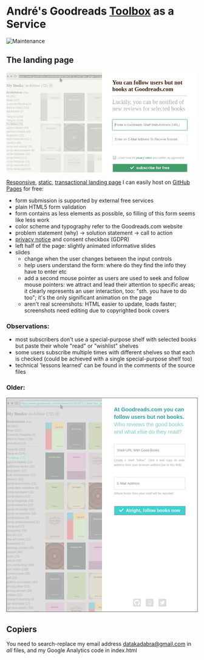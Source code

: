 # André's Goodreads [Toolbox](https://github.com/andre-st/goodreads/) as a Service

![Maintenance](https://img.shields.io/maintenance/yes/2018.svg)


## The landing page

[![Screenshot](screenshot-20180611.png "Screenshot")](https://andre-st.github.io/goodreads/)

[Responsive](https://en.wikipedia.org/wiki/Responsive_web_design), [static](https://en.wikipedia.org/wiki/Static_web_page), [transactional landing page](https://en.wikipedia.org/wiki/Landing_page) I can easily host on [GitHub Pages](https://pages.github.com/) for free:
- form submission is supported by external free services
- plain HTML5 form validation
- form contains as less elements as possible, so filling of this form seems like less work
- color scheme and typography refer to the Goodreads.com website
- problem statement (why) -> solution statement -> call to action
- [privacy notice](privacy.txt) and consent checkbox (GDPR)
- left half of the page: slightly animated informative slides 
- slides 
  - change when the user changes between the input controls
  - help users understand the form: where do they find the info they have to enter etc
  - add a second mouse pointer as users are used to seek and follow mouse pointers: we attract and lead their attention to specific areas; it clearly represents an user interaction, too: "sth. you have to do too"; it's the only significant animation on the page
  - aren't real screenshots: HTML easier to update, loads faster;<br>screenshots need editing due to copyrighted book covers

### Observations:

- most subscribers don't use a special-purpose shelf with selected books but paste their whole "read" or "wishlist" shelves
- some users subscribe multiple times with different shelves so that each is checked (could be achieved with a single special-purpose shelf too)
- technical 'lessons learned' can be found in the comments of the source files


### Older:

![Screenshot](screenshot-20180131.png "Screenshot")


## Copiers

You need to search-replace my email address datakadabra@gmail.com in _all_ files, and my Google Analytics code in index.html
